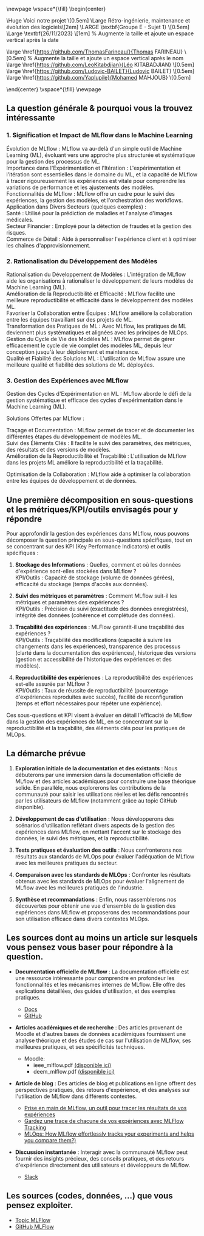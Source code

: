 \newpage
\vspace*{\fill}
\begin{center}

\Huge Voici notre projet \\[0.5em]
\Large Rétro-ingénierie, maintenance et évolution des logiciels\\[2em]
\LARGE \textbf{Groupe E - Sujet 1} \\[0.5em]
\Large \textbf{26/11/2023} \\[1em]  % Augmente la taille et ajoute un espace vertical après la date

\large \href{https://github.com/ThomasFarineau/}{Thomas FARINEAU} \\[0.5em]  % Augmente la taille et ajoute un espace vertical après le nom
\large \href{https://github.com/LeoKitabdjian}{Léo KITABADJIAN} \\[0.5em]
\large \href{https://github.com/Ludovic-BAILET}{Ludovic BAILET} \\[0.5em]
\large \href{https://github.com/Yaplupile}{Mohamed MAHJOUB} \\[0.5em]

\end{center}
\vspace*{\fill}
\newpage

## La question générale & pourquoi vous la trouvez intéressante

### 1. Signification et Impact de MLflow dans le Machine Learning
Évolution de MLflow : MLflow va au-delà d'un simple outil de Machine Learning (ML), évoluant vers une approche plus structurée et systématique pour la gestion des processus de ML.  
Importance dans l'Expérimentation et l'Itération : L'expérimentation et l'itération sont essentielles dans le domaine du ML, et la capacité de MLflow à tracer rigoureusement les expériences est vitale pour comprendre les variations de performance et les ajustements des modèles.  
Fonctionnalités de MLflow : MLflow offre un cadre pour le suivi des expériences, la gestion des modèles, et l'orchestration des workflows.  
Application dans Divers Secteurs (quelques exemples) :  
Santé : Utilisé pour la prédiction de maladies et l'analyse d'images médicales.  
Secteur Financier : Employé pour la détection de fraudes et la gestion des risques.  
Commerce de Détail : Aide à personnaliser l'expérience client et à optimiser les chaînes d'approvisionnement.  

### 2. Rationalisation du Développement des Modèles
Rationalisation du Développement de Modèles : L'intégration de MLflow aide les organisations à rationaliser le développement de leurs modèles de Machine Learning (ML).  
Amélioration de la Reproductibilité et Efficacité : MLflow facilite une meilleure reproductibilité et efficacité dans le développement des modèles ML.  
Favoriser la Collaboration entre Équipes : MLflow améliore la collaboration entre les équipes travaillant sur des projets de ML.  
Transformation des Pratiques de ML : Avec MLflow, les pratiques de ML deviennent plus systématiques et alignées avec les principes de MLOps.  
Gestion du Cycle de Vie des Modèles ML : MLflow permet de gérer efficacement le cycle de vie complet des modèles ML, depuis leur conception jusqu'à leur déploiement et maintenance.  
Qualité et Fiabilité des Solutions ML : L'utilisation de MLflow assure une meilleure qualité et fiabilité des solutions de ML déployées.  

### 3. Gestion des Expériences avec MLflow
Gestion des Cycles d'Expérimentation en ML : MLflow aborde le défi de la gestion systématique et efficace des cycles d'expérimentation dans le Machine Learning (ML).  

Solutions Offertes par MLflow :  

Traçage et Documentation : MLflow permet de tracer et de documenter les différentes étapes du développement de modèles ML.  
Suivi des Éléments Clés : Il facilite le suivi des paramètres, des métriques, des résultats et des versions de modèles.  
Amélioration de la Reproductibilité et Traçabilité : L'utilisation de MLflow dans les projets ML améliore la reproductibilité et la traçabilité.  

Optimisation de la Collaboration : MLflow aide à optimiser la collaboration entre les équipes de développement et de données.  

## Une première décomposition en sous-questions et les métriques/KPI/outils **envisagés** pour y répondre

Pour approfondir la gestion des expériences dans MLflow, nous pouvons décomposer la question principale en sous-questions spécifiques, tout en se concentrant sur des KPI (Key Performance Indicators) et outils spécifiques :

1. **Stockage des Informations** : Quelles, comment et où les données d'expérience sont-elles stockées dans MLflow ?  
KPI/Outils : Capacité de stockage (volume de données gérées), efficacité du stockage (temps d'accès aux données).

2. **Suivi des métriques et paramètres** : Comment MLflow suit-il les métriques et paramètres des expériences ?  
KPI/Outils : Précision du suivi (exactitude des données enregistrées), intégrité des données (cohérence et complétude des données).

3. **Traçabilité des expériences** : MLFlow garantit-il une traçabilité des expériences ?  
KPI/Outils : Traçabilité des modifications (capacité à suivre les changements dans les expériences), transparence des processus (clarté dans la documentation des expériences), historique des versions (gestion et accessibilité de l'historique des expériences et des modèles).

4. **Reproductibilité des expériences** : La reproductibilité des expériences est-elle assurée par MLflow ?  
KPI/Outils : Taux de réussite de reproductibilité (pourcentage d'expériences reproduites avec succès), facilité de reconfiguration (temps et effort nécessaires pour répéter une expérience).

Ces sous-questions et KPI visent à évaluer en détail l'efficacité de MLflow dans la gestion des expériences de ML, en se concentrant sur la reproductibilité et la traçabilité, des éléments clés pour les pratiques de MLOps.

## La démarche prévue

1. **Exploration initiale de la documentation et des existants** : Nous débuterons par une immersion dans la documentation officielle de MLflow et des articles académiques pour construire une base théorique solide. En parallèle, nous explorerons les contributions de la communauté pour saisir les utilisations réelles et les défis rencontrés par les utilisateurs de MLflow (notamment grâce au topic GitHub disponible).

2. **Développement de cas d'utilisation** : Nous développerons des scénarios d'utilisation reflétant divers aspects de la gestion des expériences dans MLflow, en mettant l'accent sur le stockage des données, le suivi des métriques, et la reproductibilité.

3. **Tests pratiques et évaluation des outils** : Nous confronterons nos résultats aux standards de MLOps pour évaluer l'adéquation de MLflow avec les meilleures pratiques du secteur.

4. **Comparaison avec les standards de MLOps** : Confronter les résultats obtenus avec les standards de MLOps pour évaluer l'alignement de MLflow avec les meilleures pratiques de l'industrie.

5. **Synthèse et recommandations** : Enfin, nous rassemblerons nos découvertes pour obtenir une vue d'ensemble de la gestion des expériences dans MLflow et proposerons des recommandations pour son utilisation efficace dans divers contextes MLOps.

## Les sources dont au moins un article sur lesquels vous pensez vous baser pour répondre à la question.

- **Documentation officielle de MLflow** :  La documentation officielle est une ressource intéressante pour comprendre en profondeur les fonctionnalités et les mécanismes internes de MLflow. Elle offre des explications détaillées, des guides d'utilisation, et des exemples pratiques.
  - [Docs](https://mlflow.org/docs/latest/index.html)
  - [GitHub](https://github.com/mlflow/mlflow)
  
- **Articles académiques et de recherche** : Des articles provenant de Moodle et d'autres bases de données académiques fournissent une analyse théorique et des études de cas sur l'utilisation de MLflow, ses meilleures pratiques, et ses spécificités techniques.
  - Moodle:
	  - ieee_mlflow.pdf [(disponible ici)](https://people.eecs.berkeley.edu/~matei/papers/2018/ieee_mlflow.pdf)
	  - deem_mlflow.pdf [(disponible ici)](https://people.eecs.berkeley.edu/~matei/papers/2020/deem_mlflow.pdf)
	  
- **Article de blog** : Des articles de blog et publications en ligne offrent des perspectives pratiques, des retours d'expérience, et des analyses sur l'utilisation de MLflow dans différents contextes.
	- [Prise en main de MLflow, un outil pour tracer les résultats de vos expériences](https://blog.octo.com/prise-en-main-de-mlflow-un-outil-pour-tracer-les-resultats-de-vos-experiences)
	- [Gardez une trace de chacune de vos expériences avec MLFlow Tracking](https://www.kernix.com/article/gardez-une-trace-de-chacune-de-vos-experiences-avec-mlflow-tracking/)
	- [MLOps: How MLflow effortlessly tracks your experiments and helps you compare them?)](https://medium.com/hub-by-littlebigcode/mlops-how-mlflow-effortlessly-tracks-your-experiments-and-helps-you-compare-them-11da9be1fdb7)
	
- **Discussion instantanée** : Interagir avec la communauté MLflow peut fournir des insights précieux, des conseils pratiques, et des retours d'expérience directement des utilisateurs et développeurs de MLflow.
	- [Slack](https://go.mlflow.org/slack)
	
## Les sources (codes, données, ...) que vous pensez exploiter.
- [Topic MLFlow](https://github.com/topics/mlflow-projects)
- [GitHub MLFlow](https://github.com/mlflow/mlflow)
